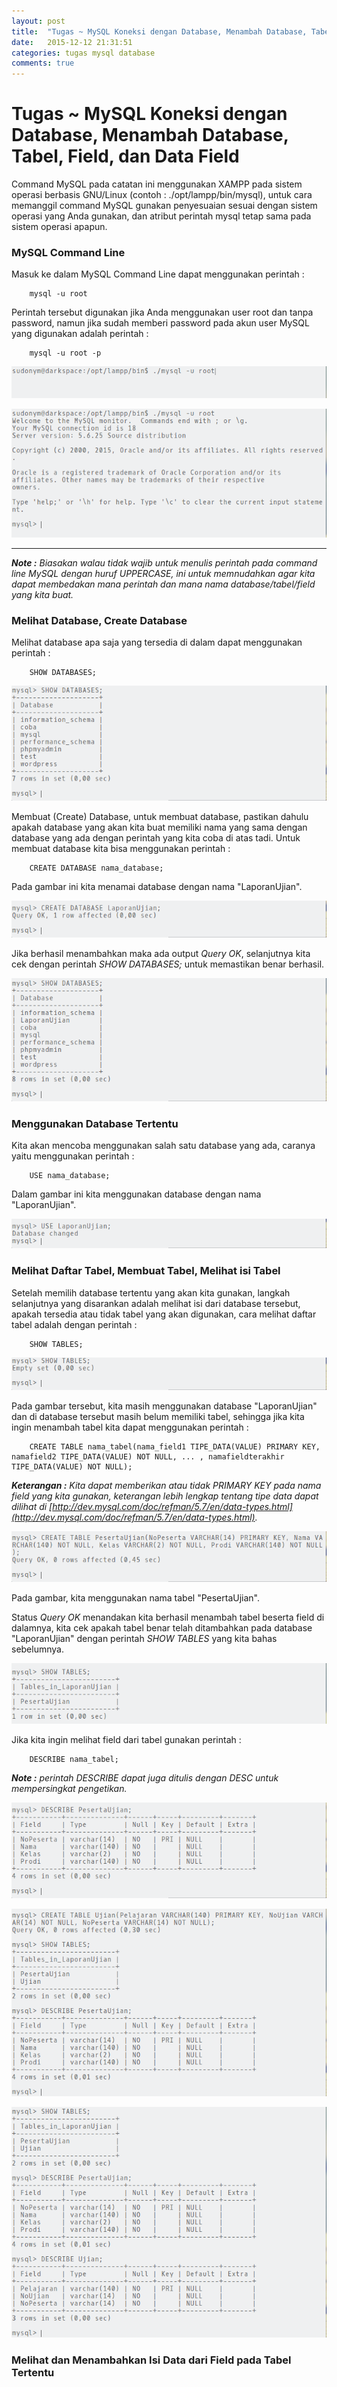 ```yaml
---
layout: post
title:  "Tugas ~ MySQL Koneksi dengan Database, Menambah Database, Tabel, Field, dan Data Field"
date:   2015-12-12 21:31:51
categories: tugas mysql database
comments: true
---
```


# Tugas ~ MySQL Koneksi dengan Database, Menambah Database, Tabel, Field, dan Data Field

Command MySQL pada catatan ini menggunakan XAMPP pada sistem operasi berbasis GNU/Linux (contoh : ./opt/lampp/bin/mysql), untuk cara memanggil command MySQL gunakan penyesuaian sesuai dengan sistem operasi yang Anda gunakan, dan atribut perintah mysql tetap sama pada sistem operasi apapun.

### MySQL Command Line
Masuk ke dalam MySQL Command Line dapat menggunakan perintah :

``` 
    mysql -u root
```

Perintah tersebut digunakan jika Anda menggunakan user root dan tanpa password, namun jika sudah memberi password pada akun user MySQL yang digunakan adalah perintah :

``` 
    mysql -u root -p
```

![Gambar 1](/images/mysql/1.png)

![Gambar 2](/images/mysql/2.png)

-----
_**Note :** Biasakan walau tidak wajib untuk menulis perintah pada command line MySQL dengan huruf UPPERCASE, ini untuk memnudahkan agar kita dapat membedakan mana perintah dan mana nama database/tabel/field yang kita buat._

### Melihat Database, Create Database
Melihat database apa saja yang tersedia di dalam dapat menggunakan perintah :

``` 
    SHOW DATABASES;
```


![Gambar 3](/images/mysql/3.png)

Membuat (Create) Database, untuk membuat database, pastikan dahulu apakah database yang akan kita buat memiliki nama yang sama dengan database yang ada dengan perintah yang kita coba di atas tadi. Untuk membuat database kita bisa menggunakan perintah :

``` 
    CREATE DATABASE nama_database;
```

Pada gambar ini kita menamai database dengan nama "LaporanUjian".

![Gambar 4](/images/mysql/4.png)

Jika berhasil menambahkan maka ada output _Query OK_, selanjutnya kita cek dengan perintah _SHOW DATABASES;_ untuk memastikan benar berhasil.

![Gambar 5](/images/mysql/5.png)

### Menggunakan Database Tertentu

Kita akan mencoba menggunakan salah satu database yang ada, caranya yaitu menggunakan perintah :

```
    USE nama_database;
```

Dalam gambar ini kita menggunakan database dengan nama "LaporanUjian".

![Gambar 6](/images/mysql/6.png)

### Melihat Daftar Tabel, Membuat Tabel, Melihat isi Tabel

Setelah memilih database tertentu yang akan kita gunakan, langkah selanjutnya yang disarankan adalah melihat isi dari database tersebut, apakah tersedia atau tidak tabel yang akan digunakan, cara melihat daftar tabel adalah dengan perintah :

```
    SHOW TABLES;
```

![Gambar 7](/images/mysql/7.png)

Pada gambar tersebut, kita masih menggunakan database "LaporanUjian" dan di database tersebut masih belum memiliki tabel, sehingga jika kita ingin menambah tabel kita dapat menggunakan perintah :

```
    CREATE TABLE nama_tabel(nama_field1 TIPE_DATA(VALUE) PRIMARY KEY, namafield2 TIPE_DATA(VALUE) NOT NULL, ... , namafieldterakhir TIPE_DATA(VALUE) NOT NULL);
```

_**Keterangan :** Kita dapat memberikan atau tidak PRIMARY KEY pada nama field yang kita gunakan, keterangan lebih lengkap tentang tipe data dapat dilihat di [http://dev.mysql.com/doc/refman/5.7/en/data-types.html](http://dev.mysql.com/doc/refman/5.7/en/data-types.html)._

![Gambar 8](/images/mysql/8.png)

Pada gambar, kita menggunakan nama tabel "PesertaUjian".

Status _Query OK_ menandakan kita berhasil menambah tabel beserta field di dalamnya, kita cek apakah tabel benar telah ditambahkan pada database "LaporanUjian" dengan perintah _SHOW TABLES_ yang kita bahas sebelumnya.

![Gambar 10](/images/mysql/10.png)

Jika kita ingin melihat field dari tabel gunakan perintah :

```
    DESCRIBE nama_tabel;
```

_**Note :** perintah DESCRIBE dapat juga ditulis dengan DESC untuk mempersingkat pengetikan._

![Gambar 9](/images/mysql/9.png)

![Gambar 11](/images/mysql/11.png)

![Gambar 12](/images/mysql/12.png)

### Melihat dan Menambahkan Isi Data dari Field pada Tabel Tertentu

